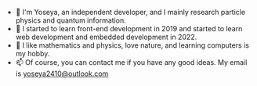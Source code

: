 - 👋 I'm Yoseya, an independent developer, and I mainly research particle physics and quantum information.
- 🌱 I started to learn front-end development in 2019 and started to learn web development and embedded development in 2022.
- 💞️ I like mathematics and physics, love nature, and learning computers is my hobby.
- 📫 Of course, you can contact me if you have any good ideas. My email is yoseya2410@outlook.com
